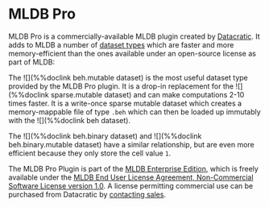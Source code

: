 # MLDB Pro

MLDB Pro is a commercially-available MLDB plugin created by [Datacratic](http://datacratic.com/). It adds to MLDB a number of [dataset types](datasets/Datasets.md) which are faster and more memory-efficient than the ones available under an open-source license as part of MLDB:

The ![](%%doclink beh.mutable dataset) is the most useful dataset type provided by the MLDB Pro plugin. It is a drop-in replacement for the ![](%%doclink sparse.mutable dataset) and can make computations 2-10 times faster. It is a write-once sparse mutable dataset which creates a memory-mappable file of type `.beh` which can then be loaded up immutably with the ![](%%doclink beh dataset). 

The ![](%%doclink beh.binary dataset) and ![](%%doclink beh.binary.mutable dataset) have a similar relationship, but are even more efficient because they only store the cell value `1`.

The MLDB Pro Plugin is part of the [MLDB Enterprise Edition](Running.md), which is freely available under the [MLDB End User License Agreement, Non-Commercial Software License version 1.0](/resources/MLDB_License.pdf). A license permitting commercial use can be purchased from Datacratic by <a href="mailto:mldb@datacratic.com" target="_blank">contacting sales</a>.
